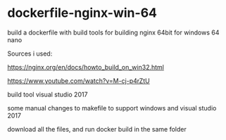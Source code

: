 # dockerfile-nginx-win-64

build a dockerfile with build tools for building nginx 64bit for windows 64 nano

Sources i used: 

https://nginx.org/en/docs/howto_build_on_win32.html 

https://www.youtube.com/watch?v=M-cj-p4rZtU 

build tool visual studio 2017

some manual changes to makefile to support windows and visual studio 2017

download all the files, and run docker build in the same folder

